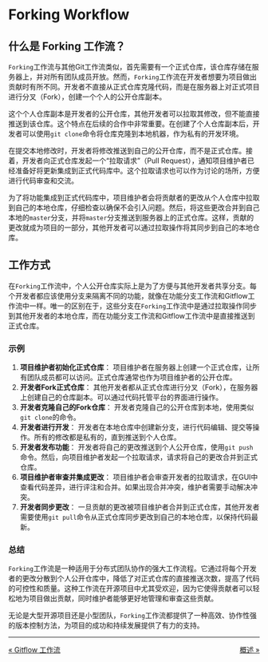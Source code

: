 # Forking Workflow

## 什么是 Forking 工作流？

`Forking`工作流与其他Git工作流类似，首先需要有一个正式仓库，该仓库存储在服务器上，并对所有团队成员开放。然而，`Forking`工作流在开发者想要为项目做出贡献时有所不同。开发者不直接从正式仓库克隆代码，而是在服务器上对正式项目进行分叉（Fork），创建一个个人的公开仓库副本。

这个个人仓库副本是开发者的公开仓库，其他开发者可以拉取其修改，但不能直接推送到该仓库。这个特点在后续的合作中非常重要。在创建了个人仓库副本后，开发者可以使用`git clone`命令将仓库克隆到本地机器，作为私有的开发环境。

在提交本地修改时，开发者将修改推送到自己的公开仓库，而不是正式仓库。接着，开发者向正式仓库发起一个“拉取请求”（Pull Request），通知项目维护者已经准备好将更新集成到正式代码库中。这个拉取请求也可以作为讨论的场所，方便进行代码审查和交流。

为了将功能集成到正式代码库中，项目维护者会将贡献者的更改从个人仓库中拉取到自己的本地仓库，仔细检查以确保不会引入问题。然后，将这些更改合并到自己本地的`master`分支，并将`master`分支推送到服务器上的正式仓库。这样，贡献的更改就成为项目的一部分，其他开发者可以通过拉取操作将其同步到自己的本地仓库。

## 工作方式

在`Forking`工作流中，个人公开仓库实际上是为了方便与其他开发者共享分支。每个开发者都应该使用分支来隔离不同的功能，就像在功能分支工作流和Gitflow工作流中一样。唯一的区别在于，这些分支在`Forking`工作流中是通过拉取操作同步到其他开发者的本地仓库，而在功能分支工作流和Gitflow工作流中是直接推送到正式仓库。

### 示例

1. **项目维护者初始化正式仓库**： 项目维护者在服务器上创建一个正式仓库，让所有团队成员都可以访问。正式仓库通常也作为项目维护者的公开仓库。
2. **开发者Fork正式仓库**： 其他开发者都从正式仓库进行分叉（Fork），在服务器上创建自己的仓库副本。可以通过代码托管平台的界面进行操作。
3. **开发者克隆自己的Fork仓库**： 开发者克隆自己的公开仓库到本地，使用类似`git clone`的命令。
4. **开发者进行开发**： 开发者在本地仓库中创建新分支，进行代码编辑、提交等操作。所有的修改都是私有的，直到推送到个人仓库。
5. **开发者发布功能**： 开发者将自己的更改推送到个人公开仓库，使用`git push`命令。然后，向项目维护者发起一个拉取请求，请求将自己的更改合并到正式仓库。
6. **项目维护者审查并集成更改**： 项目维护者会审查开发者的拉取请求，在GUI中查看代码差异，进行评注和合并。如果出现合并冲突，维护者需要手动解决冲突。
7. **开发者同步更改**： 一旦贡献的更改被项目维护者合并到正式仓库，其他开发者需要使用`git pull`命令从正式仓库同步更改到自己的本地仓库，以保持代码最新。

### 总结

`Forking`工作流是一种适用于分布式团队协作的强大工作流程。它通过将每个开发者的更改分散到个人公开仓库中，降低了对正式仓库的直接推送次数，提高了代码的可控性和质量。这种工作流在开源项目中尤其受欢迎，因为它使得贡献者可以轻松地为项目做出贡献，同时维护者能够更好地管理和审查这些贡献。

无论是大型开源项目还是小型团队，`Forking`工作流都提供了一种高效、协作性强的版本控制方法，为项目的成功和持续发展提供了有力的支持。

---

<div style="display: flex; justify-content: space-between;">
    <a href="https://github.com/zheng-yi-yi/myNotes/blob/main/06_%E7%89%88%E6%9C%AC%E6%8E%A7%E5%88%B6%E4%B8%8E%E5%8D%8F%E4%BD%9C/Git/git_workflows/workflow_gitflow.md">« Gitflow 工作流</a>
    <a href="https://github.com/zheng-yi-yi/myNotes/blob/main/06_%E7%89%88%E6%9C%AC%E6%8E%A7%E5%88%B6%E4%B8%8E%E5%8D%8F%E4%BD%9C/Git/git_workflows/README.md">概述 »</a>
</div>

